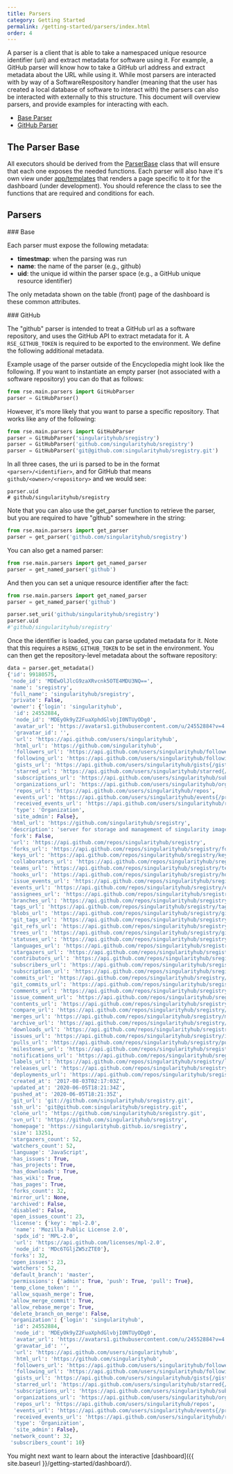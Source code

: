 ```yaml
---
title: Parsers
category: Getting Started
permalink: /getting-started/parsers/index.html
order: 4
---
```


A parser is a client that is able to take a namespaced unique resource identifier (uri)
and extract metadata for software using it. For example, a GitHub parser will
know how to take a GitHub url address and extract metadata about the URL
while using it. While most parsers are interacted with by way of a SoftwareRespository
handler (meaning that the user has created a local database of software to interact with)
the parsers can also be interacted with externally to this structure. This
document will overview parsers, and provide examples for interacting with each.

 - [Base Parser](#base)
 - [GitHub Parser](#github)

## The Parser Base

All executors should be derived from the [ParserBase](https://github.com/rse/rse/blob/master/rse/main/parsers/base.py) class that will ensure that each one exposes the needed functions. Each parser will also have it's own view under [app/templates](https://github.com/rse/rse/tree/master/rse/app/templates) that renders a page specific to it for the dashboard (under development). You should reference the class to see the functions that are required and conditions for each.

## Parsers

<a id="base">
### Base

Each parser must expose the following metadata:

 - **timestmap**: when the parsing was run
 - **name**: the name of the parser (e.g., github)
 - **uid**: the unique id within the parser space (e.g., a GitHub unique resource identifier)

The only metadata shown on the table (front) page of the dashboard is these common attributes.

<a id="github">
### GitHub

The "github" parser is intended to treat a GitHub url as a software repository,
and uses the GitHub API to extract metadata for it.  A `RSE_GITHUB_TOKEN` is required
to be exported to the environment. We define the following
additional metadata.


Example usage of the parser outside of the Encyclopedia might look like the following.
If you want to instantiate an empty parser (not associated with a software repository)
you can do that as follows:

```python
from rse.main.parsers import GitHubParser
parser = GitHubParser()
```

However, it's more likely that you want to parse a specific repository. That works
like any of the following:


```python
from rse.main.parsers import GitHubParser
parser = GitHubParser('singularityhub/sregistry')
parser = GitHubParser('github.com/singularityhub/sregistry')
parser = GitHubParser('git@github.com:singularityhub/sregistry.git')
```
In all three cases, the uri is parsed to be in the format `<parser>/<identifier>`,
and for GitHub that means `github/<owner>/<repository>` and we would see:

```
parser.uid
# github/singularityhub/sregistry
```

Note that you can also use the get_parser function to retrieve the parser, but you
are required to have "github" somewhere in the string:

```python
from rse.main.parsers import get_parser
parser = get_parser('github.com/singularityhub/sregistry')
```

You can also get a named parser:

```python
from rse.main.parsers import get_named_parser
parser = get_named_parser('github')
```

And then you can set a unique resource identifier after the fact:

```python
from rse.main.parsers import get_named_parser 
parser = get_named_parser('github')

parser.set_uri('github/singularityhub/sregistry')
parser.uid
#'github/singularityhub/sregistry'
```

Once the identifier is loaded, you can parse updated metadata for it.
Note that this requires a `RSENG_GITHUB_TOKEN` to be set in the environment.
You can then get the repository-level metadata about the software repository:

```python
data = parser.get_metadata()
{'id': 99180575,
 'node_id': 'MDEwOlJlcG9zaXRvcnk5OTE4MDU3NQ==',
 'name': 'sregistry',
 'full_name': 'singularityhub/sregistry',
 'private': False,
 'owner': {'login': 'singularityhub',
  'id': 24552884,
  'node_id': 'MDEyOk9yZ2FuaXphdGlvbjI0NTUyODg0',
  'avatar_url': 'https://avatars1.githubusercontent.com/u/24552884?v=4',
  'gravatar_id': '',
  'url': 'https://api.github.com/users/singularityhub',
  'html_url': 'https://github.com/singularityhub',
  'followers_url': 'https://api.github.com/users/singularityhub/followers',
  'following_url': 'https://api.github.com/users/singularityhub/following{/other_user}',
  'gists_url': 'https://api.github.com/users/singularityhub/gists{/gist_id}',
  'starred_url': 'https://api.github.com/users/singularityhub/starred{/owner}{/repo}',
  'subscriptions_url': 'https://api.github.com/users/singularityhub/subscriptions',
  'organizations_url': 'https://api.github.com/users/singularityhub/orgs',
  'repos_url': 'https://api.github.com/users/singularityhub/repos',
  'events_url': 'https://api.github.com/users/singularityhub/events{/privacy}',
  'received_events_url': 'https://api.github.com/users/singularityhub/received_events',
  'type': 'Organization',
  'site_admin': False},
 'html_url': 'https://github.com/singularityhub/sregistry',
 'description': 'server for storage and management of singularity images',
 'fork': False,
 'url': 'https://api.github.com/repos/singularityhub/sregistry',
 'forks_url': 'https://api.github.com/repos/singularityhub/sregistry/forks',
 'keys_url': 'https://api.github.com/repos/singularityhub/sregistry/keys{/key_id}',
 'collaborators_url': 'https://api.github.com/repos/singularityhub/sregistry/collaborators{/collaborator}',
 'teams_url': 'https://api.github.com/repos/singularityhub/sregistry/teams',
 'hooks_url': 'https://api.github.com/repos/singularityhub/sregistry/hooks',
 'issue_events_url': 'https://api.github.com/repos/singularityhub/sregistry/issues/events{/number}',
 'events_url': 'https://api.github.com/repos/singularityhub/sregistry/events',
 'assignees_url': 'https://api.github.com/repos/singularityhub/sregistry/assignees{/user}',
 'branches_url': 'https://api.github.com/repos/singularityhub/sregistry/branches{/branch}',
 'tags_url': 'https://api.github.com/repos/singularityhub/sregistry/tags',
 'blobs_url': 'https://api.github.com/repos/singularityhub/sregistry/git/blobs{/sha}',
 'git_tags_url': 'https://api.github.com/repos/singularityhub/sregistry/git/tags{/sha}',
 'git_refs_url': 'https://api.github.com/repos/singularityhub/sregistry/git/refs{/sha}',
 'trees_url': 'https://api.github.com/repos/singularityhub/sregistry/git/trees{/sha}',
 'statuses_url': 'https://api.github.com/repos/singularityhub/sregistry/statuses/{sha}',
 'languages_url': 'https://api.github.com/repos/singularityhub/sregistry/languages',
 'stargazers_url': 'https://api.github.com/repos/singularityhub/sregistry/stargazers',
 'contributors_url': 'https://api.github.com/repos/singularityhub/sregistry/contributors',
 'subscribers_url': 'https://api.github.com/repos/singularityhub/sregistry/subscribers',
 'subscription_url': 'https://api.github.com/repos/singularityhub/sregistry/subscription',
 'commits_url': 'https://api.github.com/repos/singularityhub/sregistry/commits{/sha}',
 'git_commits_url': 'https://api.github.com/repos/singularityhub/sregistry/git/commits{/sha}',
 'comments_url': 'https://api.github.com/repos/singularityhub/sregistry/comments{/number}',
 'issue_comment_url': 'https://api.github.com/repos/singularityhub/sregistry/issues/comments{/number}',
 'contents_url': 'https://api.github.com/repos/singularityhub/sregistry/contents/{+path}',
 'compare_url': 'https://api.github.com/repos/singularityhub/sregistry/compare/{base}...{head}',
 'merges_url': 'https://api.github.com/repos/singularityhub/sregistry/merges',
 'archive_url': 'https://api.github.com/repos/singularityhub/sregistry/{archive_format}{/ref}',
 'downloads_url': 'https://api.github.com/repos/singularityhub/sregistry/downloads',
 'issues_url': 'https://api.github.com/repos/singularityhub/sregistry/issues{/number}',
 'pulls_url': 'https://api.github.com/repos/singularityhub/sregistry/pulls{/number}',
 'milestones_url': 'https://api.github.com/repos/singularityhub/sregistry/milestones{/number}',
 'notifications_url': 'https://api.github.com/repos/singularityhub/sregistry/notifications{?since,all,participating}',
 'labels_url': 'https://api.github.com/repos/singularityhub/sregistry/labels{/name}',
 'releases_url': 'https://api.github.com/repos/singularityhub/sregistry/releases{/id}',
 'deployments_url': 'https://api.github.com/repos/singularityhub/sregistry/deployments',
 'created_at': '2017-08-03T02:17:03Z',
 'updated_at': '2020-06-05T18:21:34Z',
 'pushed_at': '2020-06-05T18:21:35Z',
 'git_url': 'git://github.com/singularityhub/sregistry.git',
 'ssh_url': 'git@github.com:singularityhub/sregistry.git',
 'clone_url': 'https://github.com/singularityhub/sregistry.git',
 'svn_url': 'https://github.com/singularityhub/sregistry',
 'homepage': 'https://singularityhub.github.io/sregistry',
 'size': 13251,
 'stargazers_count': 52,
 'watchers_count': 52,
 'language': 'JavaScript',
 'has_issues': True,
 'has_projects': True,
 'has_downloads': True,
 'has_wiki': True,
 'has_pages': True,
 'forks_count': 32,
 'mirror_url': None,
 'archived': False,
 'disabled': False,
 'open_issues_count': 23,
 'license': {'key': 'mpl-2.0',
  'name': 'Mozilla Public License 2.0',
  'spdx_id': 'MPL-2.0',
  'url': 'https://api.github.com/licenses/mpl-2.0',
  'node_id': 'MDc6TGljZW5zZTE0'},
 'forks': 32,
 'open_issues': 23,
 'watchers': 52,
 'default_branch': 'master',
 'permissions': {'admin': True, 'push': True, 'pull': True},
 'temp_clone_token': '',
 'allow_squash_merge': True,
 'allow_merge_commit': True,
 'allow_rebase_merge': True,
 'delete_branch_on_merge': False,
 'organization': {'login': 'singularityhub',
  'id': 24552884,
  'node_id': 'MDEyOk9yZ2FuaXphdGlvbjI0NTUyODg0',
  'avatar_url': 'https://avatars1.githubusercontent.com/u/24552884?v=4',
  'gravatar_id': '',
  'url': 'https://api.github.com/users/singularityhub',
  'html_url': 'https://github.com/singularityhub',
  'followers_url': 'https://api.github.com/users/singularityhub/followers',
  'following_url': 'https://api.github.com/users/singularityhub/following{/other_user}',
  'gists_url': 'https://api.github.com/users/singularityhub/gists{/gist_id}',
  'starred_url': 'https://api.github.com/users/singularityhub/starred{/owner}{/repo}',
  'subscriptions_url': 'https://api.github.com/users/singularityhub/subscriptions',
  'organizations_url': 'https://api.github.com/users/singularityhub/orgs',
  'repos_url': 'https://api.github.com/users/singularityhub/repos',
  'events_url': 'https://api.github.com/users/singularityhub/events{/privacy}',
  'received_events_url': 'https://api.github.com/users/singularityhub/received_events',
  'type': 'Organization',
  'site_admin': False},
 'network_count': 32,
 'subscribers_count': 10}
```

You might next want to learn about the interactive [dashboard]({{ site.baseurl }}/getting-started/dashboard/).
